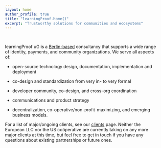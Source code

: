 ```yaml
---
layout: home
author_profile: true
title: "learningProof.home()"
excerpt: "Trustworthy solutions for communities and ecosystems"
---
```


<br>

learningProof uG is a [Berlin-based](/impressum/) consultancy that supports a wide range of identity, payments, and community organizations.  We serve all aspects of:

* open-source technology design, documentation, implementation and deployment

* co-design and standardization from very in- to very formal

* developer community, co-design, and cross-org coordination

* communications and product strategy

* decentralization, co-operative/non-profit-maximizing, and emerging business models. 

For a list of major/ongoing clients, see our [clients](/clients/) page. Neither the European LLC nor the US coöperative are currently taking on any more major clients at this time, but feel free to get in touch if you have any questions about existing partnerships or future ones.
